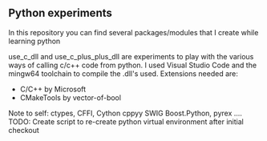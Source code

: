 ## Python experiments

In this repository you can find several packages/modules that
I create while learning python

use_c_dll and use_c_plus_plus_dll are experiments to play with the various ways
of calling c/c++ code from python. I used Visual Studio Code and the mingw64 toolchain
to compile the .dll's used. Extensions needed are:
* C/C++ by Microsoft
* CMakeTools by vector-of-bool

Note to self: ctypes, CFFI, Cython cppyy SWIG Boost.Python, pyrex ....
TODO: Create script to re-create python virtual environment after initial checkout